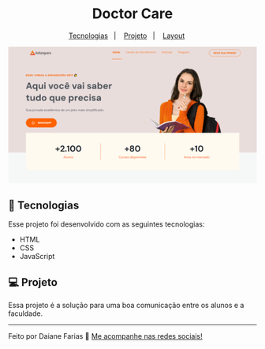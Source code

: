 <h1 align="center"> Doctor Care </h1>
<p align="center">


<p align="center">
  <a href="#-tecnologias">Tecnologias</a>&nbsp;&nbsp;&nbsp;|&nbsp;&nbsp;&nbsp;
  <a href="#-projeto">Projeto</a>&nbsp;&nbsp;&nbsp;|&nbsp;&nbsp;&nbsp;
  <a href="#-layout">Layout</a>&nbsp;&nbsp;&nbsp;&nbsp;&nbsp;&nbsp;
</p>

![prewiew](/assets/readme/prewiew.PNG)

## 🚀 Tecnologias

Esse projeto foi desenvolvido com as seguintes tecnologias:

- HTML
- CSS
- JavaScript

## 💻 Projeto

Essa projeto é a solução para uma boa comunicação entre os alunos e a faculdade.

---

Feito por Daiane Farias 👋  [Me acompanhe nas redes sociais!](https://daiaanebarbosaf.github.io/rocketlinks/)
